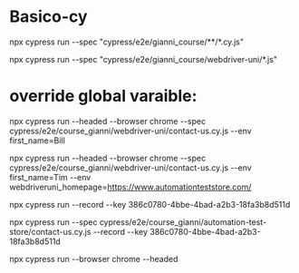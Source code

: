 # Basico-cy

npx cypress run --spec "cypress/e2e/gianni_course/**/*.cy.js"

npx cypress run --spec "cypress/e2e/gianni_course/webdriver-uni/*.js"

# override global varaible: 

npx cypress run --headed --browser chrome --spec cypress/e2e/course_gianni/webdriver-uni/contact-us.cy.js --env first_name=Bill

npx cypress run --headed --browser chrome --spec cypress/e2e/course_gianni/webdriver-uni/contact-us.cy.js --env first_name=Tim  --env webdriveruni_homepage=https://www.automationteststore.com/

npx cypress run --record --key 386c0780-4bbe-4bad-a2b3-18fa3b8d511d

npx cypress run --spec cypress/e2e/course_gianni/automation-test-store/contact-us.cy.js --record --key 386c0780-4bbe-4bad-a2b3-18fa3b8d511d


npx cypress run --browser chrome --headed


